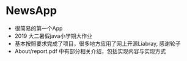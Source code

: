 # NewsApp 

* 很简易的第一个App
* 2019 大二暑假java小学期大作业
* 基本按照要求完成了项目，很多地方应用了网上开源Liabray, 感谢轮子
* About/report.pdf 中有部分相关介绍，包括实现内容与实现方式